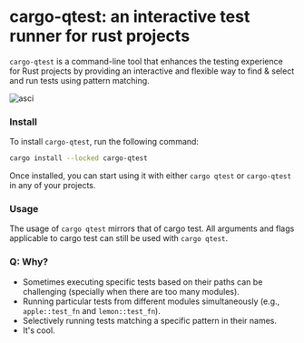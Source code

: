 # cargo-qtest: an interactive test runner for rust projects

`cargo-qtest` is a command-line tool that enhances the testing experience for Rust projects by providing an interactive and flexible way to find & select and run tests using pattern matching.

![asci](https://github.com/onur-ozkan/cargo-qtest/assets/39852038/1675f44f-cfbc-47a1-92a6-cfb9c3590010)

### Install

To install `cargo-qtest`, run the following command:

```sh
cargo install --locked cargo-qtest
```

Once installed, you can start using it with either `cargo qtest` or `cargo-qtest` in any of your projects.

### Usage

The usage of `cargo qtest` mirrors that of cargo test. All arguments and flags applicable to cargo test can still be used with `cargo qtest`.

### Q: Why?

- Sometimes executing specific tests based on their paths can be challenging (specially when there are too many modules).
- Running particular tests from different modules simultaneously (e.g., `apple::test_fn` and `lemon::test_fn`).
- Selectively running tests matching a specific pattern in their names.
- It's cool.
